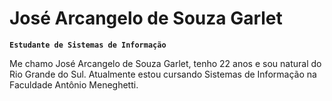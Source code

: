 # José Arcangelo de Souza Garlet

**`Estudante de Sistemas de Informação`**

Me chamo José Arcangelo de Souza Garlet, tenho 22 anos e sou natural do Rio Grande do Sul.
Atualmente estou cursando Sistemas de Informação na Faculdade Antônio Meneghetti.
